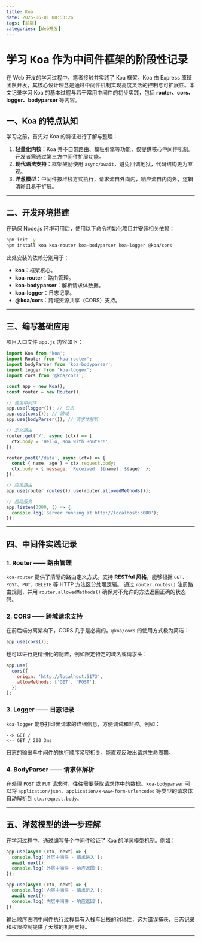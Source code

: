 ```yaml
---
title: Koa
date: 2025-06-01 08:53:26
tags: [前端]
categories: [Web开发]
---
```


# 学习 Koa 作为中间件框架的阶段性记录

在 Web 开发的学习过程中，笔者接触并实践了 Koa 框架。Koa 由 Express 原班团队开发，其核心设计理念是通过中间件机制实现高度灵活的控制与可扩展性。本文记录学习 Koa 的基本过程与若干常用中间件的初步实践，包括 **router、cors、logger、bodyparser** 等内容。

## 一、Koa 的特点认知

学习之前，首先对 Koa 的特征进行了解与整理：

1. **轻量化内核**：Koa 并不自带路由、模板引擎等功能，仅提供核心中间件机制。开发者需通过第三方中间件扩展功能。
2. **现代语法支持**：框架鼓励使用 `async/await`，避免回调地狱，代码结构更为直观。
3. **洋葱模型**：中间件按堆栈方式执行，请求流自外向内，响应流自内向外，逻辑清晰且易于扩展。

---

## 二、开发环境搭建

在确保 Node.js 环境可用后，使用以下命令初始化项目并安装相关依赖：

```bash
npm init -y
npm install koa koa-router koa-bodyparser koa-logger @koa/cors
```

此处安装的依赖分别用于：

- **koa**：框架核心。
- **koa-router**：路由管理。
- **koa-bodyparser**：解析请求体数据。
- **koa-logger**：日志记录。
- **@koa/cors**：跨域资源共享（CORS）支持。

---

## 三、编写基础应用

项目入口文件 `app.js` 内容如下：

```js
import Koa from 'koa';
import Router from 'koa-router';
import bodyParser from 'koa-bodyparser';
import logger from 'koa-logger';
import cors from '@koa/cors';

const app = new Koa();
const router = new Router();

// 使用中间件
app.use(logger()); // 日志
app.use(cors()); // 跨域
app.use(bodyParser()); // 请求体解析

// 定义路由
router.get('/', async (ctx) => {
  ctx.body = 'Hello, Koa with Router!';
});

router.post('/data', async (ctx) => {
  const { name, age } = ctx.request.body;
  ctx.body = { message: `Received: ${name}, ${age}` };
});

// 应用路由
app.use(router.routes()).use(router.allowedMethods());

// 启动服务
app.listen(3000, () => {
  console.log('Server running at http://localhost:3000');
});
```

---

## 四、中间件实践记录

### 1. Router —— 路由管理

`koa-router` 提供了清晰的路由定义方式。支持 **RESTful 风格**，能够根据 `GET`、`POST`、`PUT`、`DELETE` 等 HTTP 方法区分处理逻辑。
通过 `router.routes()` 注册路由规则，并用 `router.allowedMethods()` 确保对不允许的方法返回正确的状态码。

### 2. CORS —— 跨域请求支持

在前后端分离架构下，CORS 几乎是必需的。`@koa/cors` 的使用方式极为简洁：

```js
app.use(cors());
```

也可以进行更精细化的配置，例如限定特定的域名或请求头：

```js
app.use(
  cors({
    origin: 'http://localhost:5173',
    allowMethods: ['GET', 'POST'],
  })
);
```

### 3. Logger —— 日志记录

`koa-logger` 能够打印出请求的详细信息，方便调试和监控。例如：

```
--> GET /
<-- GET / 200 3ms
```

日志的输出与中间件的执行顺序紧密相关，能直观反映出请求生命周期。

### 4. BodyParser —— 请求体解析

在处理 `POST` 或 `PUT` 请求时，往往需要获取请求体中的数据。`koa-bodyparser` 可以将 `application/json`、`application/x-www-form-urlencoded` 等类型的请求体自动解析到 `ctx.request.body`。

---

## 五、洋葱模型的进一步理解

在学习过程中，通过编写多个中间件验证了 Koa 的洋葱模型机制。例如：

```js
app.use(async (ctx, next) => {
  console.log('外层中间件 - 请求进入');
  await next();
  console.log('外层中间件 - 响应返回');
});

app.use(async (ctx, next) => {
  console.log('内层中间件 - 请求进入');
  await next();
  console.log('内层中间件 - 响应返回');
});
```

输出顺序表明中间件执行过程具有入栈与出栈的对称性，这为错误捕获、日志记录和权限控制提供了天然的机制支持。

---
